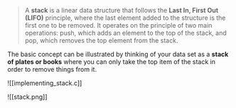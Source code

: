 > A **stack** is a linear data structure that follows the **Last In, First Out (LIFO)** principle, where the last element added to the structure is the first one to be removed. It operates on the principle of two main operations: push, which adds an element to the top of the stack, and pop, which removes the top element from the stack.

The basic concept can be illustrated by thinking of your data set as a **stack of plates or books** where you can only take the top item of the stack in order to remove things from it.

![[implementing_stack.c]]

![[stack.png]]